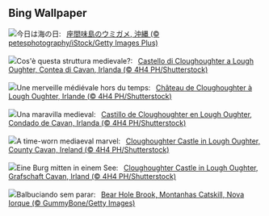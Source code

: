 ## Bing Wallpaper
![](https://www.bing.com/th?id=OHR.MarineDay2023_JA-JP7484364460_UHD.jpg&w=1000)今日は海の日:&nbsp;&ensp;[座間味島のウミガメ, 沖縄 (© petesphotography/iStock/Getty Images Plus)](https://www.bing.com/th?id=OHR.MarineDay2023_JA-JP7484364460_UHD.jpg)
<br><br/>
![](https://www.bing.com/th?id=OHR.CavanCastle_IT-IT1212756093_UHD.jpg&w=1000)Cos'è questa struttura medievale?:&nbsp;&ensp;[Castello di Cloughoughter a Lough Oughter, Contea di Cavan, Irlanda (© 4H4 PH/Shutterstock)](https://www.bing.com/th?id=OHR.CavanCastle_IT-IT1212756093_UHD.jpg)
<br><br/>
![](https://www.bing.com/th?id=OHR.CavanCastle_FR-FR1987421651_UHD.jpg&w=1000)Une merveille médiévale hors du temps:&nbsp;&ensp;[Château de Cloughoughter à Lough Oughter, Irlande (© 4H4 PH/Shutterstock)](https://www.bing.com/th?id=OHR.CavanCastle_FR-FR1987421651_UHD.jpg)
<br><br/>
![](https://www.bing.com/th?id=OHR.CavanCastle_ES-ES3384324350_UHD.jpg&w=1000)Una maravilla medieval:&nbsp;&ensp;[Castillo de Cloughoughter en Lough Oughter, Condado de Cavan, Irlanda (© 4H4 PH/Shutterstock)](https://www.bing.com/th?id=OHR.CavanCastle_ES-ES3384324350_UHD.jpg)
<br><br/>
![](https://www.bing.com/th?id=OHR.CavanCastle_EN-GB6074228510_UHD.jpg&w=1000)A time-worn mediaeval marvel:&nbsp;&ensp;[Cloughoughter Castle in Lough Oughter, County Cavan, Ireland (© 4H4 PH/Shutterstock)](https://www.bing.com/th?id=OHR.CavanCastle_EN-GB6074228510_UHD.jpg)
<br><br/>
![](https://www.bing.com/th?id=OHR.CavanCastle_DE-DE6494327966_UHD.jpg&w=1000)Eine Burg mitten in einem See:&nbsp;&ensp;[Cloughoughter Castle in Lough Oughter, Grafschaft Cavan, Irland (© 4H4 PH/Shutterstock)](https://www.bing.com/th?id=OHR.CavanCastle_DE-DE6494327966_UHD.jpg)
<br><br/>
![](https://www.bing.com/th?id=OHR.BearHoleBrook_PT-BR3089984562_UHD.jpg&w=1000)Balbuciando sem parar:&nbsp;&ensp;[Bear Hole Brook, Montanhas Catskill, Nova Iorque (© GummyBone/Getty Images)](https://www.bing.com/th?id=OHR.BearHoleBrook_PT-BR3089984562_UHD.jpg)
<br><br/>
